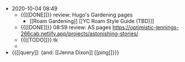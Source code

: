 -  2020-10-04 08:49 
    - {{[[DONE]]}} review: Hugo's Gardening pages
        - [[Roam Gardening]] [[YC Roam Style Guide (TBD)]]
    - {{[[DONE]]}} 08:59 review: AS pages https://optimistic-jennings-266cab.netlify.app/projects/astonishing-stories/ 
    - {{[[TODO]]}} tk
    - 
- {{[[query]]: {and: [[Jenna Dixon]] [[ping]]}}}
